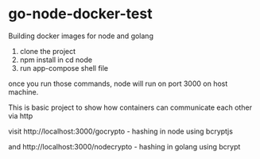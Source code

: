 # go-node-docker-test
Building docker images for node and golang

1. clone the project
2. npm install in cd node
3. run app-compose shell file

once you run those commands, node will run on port 3000 on host machine.

This is basic project to show how containers can communicate each other via http

visit http://localhost:3000/gocrypto - hashing in node using bcryptjs

and http://localhost:3000/nodecrypto - hashing in golang using bcrypt